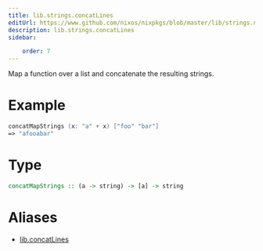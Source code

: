 ```yaml
---
title: lib.strings.concatLines
editUrl: https://www.github.com/nixos/nixpkgs/blob/master/lib/strings.nix#L78C25
description: lib.strings.concatLines
sidebar:

    order: 7
---
```


Map a function over a list and concatenate the resulting strings.

# Example

```nix
concatMapStrings (x: "a" + x) ["foo" "bar"]
=> "afooabar"
```

# Type

```haskell
concatMapStrings :: (a -> string) -> [a] -> string
```


# Aliases

- [lib.concatLines](/nix-doc-comments/reference/lib/lib-concatLines)


